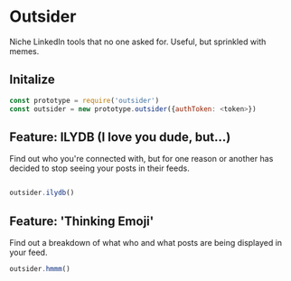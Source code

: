 # Outsider
Niche LinkedIn tools that no one asked for. Useful, but sprinkled with memes.

## Initalize

```javascript
const prototype = require('outsider')
const outsider = new prototype.outsider({authToken: <token>})
```


## Feature: ILYDB (I love you dude, but...)

Find out who you're connected with, but for one reason or another has decided to stop seeing your posts in their feeds.

```javascript

outsider.ilydb()

```

## Feature: 'Thinking Emoji'

Find out a breakdown of what who and what posts are being displayed in your feed.

```javascript
outsider.hmmm()
```
